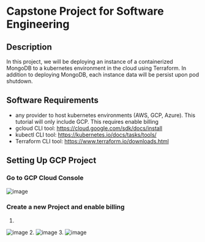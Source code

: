 # Capstone Project for Software Engineering

## Description

In this project, we will be deploying an instance of a containerized MongoDB to a kubernetes environment in the cloud using Terraform. In addition to deploying MongoDB, each instance data will be persist upon pod shutdown.

## Software Requirements

* any provider to host kubernetes environments (AWS, GCP, Azure). This tutorial will only include GCP. This requires enable billing
* gcloud CLI tool: https://cloud.google.com/sdk/docs/install
* kubectl CLI tool: https://kubernetes.io/docs/tasks/tools/
* Terraform CLI tool: https://www.terraform.io/downloads.html

## Setting Up GCP Project

### Go to GCP Cloud Console

![image](https://user-images.githubusercontent.com/59161665/113643275-91eced00-9647-11eb-8c69-2fc775bf2269.png)

### Create a new Project and enable billing
1.
![image](https://user-images.githubusercontent.com/59161665/113643532-28211300-9648-11eb-860c-0a8798b65593.png)
2.
![image](https://user-images.githubusercontent.com/59161665/113643590-45ee7800-9648-11eb-9679-f5424d90696f.png)
3.
![image](https://user-images.githubusercontent.com/59161665/113643736-91a12180-9648-11eb-8480-10794049325e.png)
